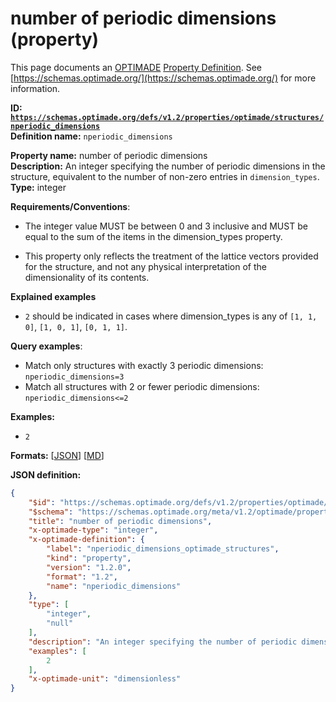 # number of periodic dimensions (property)

This page documents an [OPTIMADE](https://www.optimade.org/) [Property Definition](https://schemas.optimade.org/#definitions). See [https://schemas.optimade.org/](https://schemas.optimade.org/) for more information.

**ID: [`https://schemas.optimade.org/defs/v1.2/properties/optimade/structures/nperiodic_dimensions`](https://schemas.optimade.org/defs/v1.2/properties/optimade/structures/nperiodic_dimensions.md)**  
**Definition name:** `nperiodic_dimensions`

**Property name:** number of periodic dimensions  
**Description:** An integer specifying the number of periodic dimensions in the structure, equivalent to the number of non-zero entries in `dimension_types`.  
**Type:** integer  

**Requirements/Conventions**:

- The integer value MUST be between 0 and 3 inclusive and MUST be equal to the sum of the items in the dimension_types property.

- This property only reflects the treatment of the lattice vectors provided for the structure, and not any physical interpretation of the dimensionality of its contents.

**Explained examples**

- `2` should be indicated in cases where dimension_types is any of `[1, 1, 0]`, `[1, 0, 1]`, `[0, 1, 1]`.

**Query examples**:

- Match only structures with exactly 3 periodic dimensions: `nperiodic_dimensions=3`
- Match all structures with 2 or fewer periodic dimensions: `nperiodic_dimensions<=2`

**Examples:**

- `2`

**Formats:** [[JSON](nperiodic_dimensions.json)] [[MD](nperiodic_dimensions.md)]

**JSON definition:**

``` json
{
    "$id": "https://schemas.optimade.org/defs/v1.2/properties/optimade/structures/nperiodic_dimensions",
    "$schema": "https://schemas.optimade.org/meta/v1.2/optimade/property_definition.json",
    "title": "number of periodic dimensions",
    "x-optimade-type": "integer",
    "x-optimade-definition": {
        "label": "nperiodic_dimensions_optimade_structures",
        "kind": "property",
        "version": "1.2.0",
        "format": "1.2",
        "name": "nperiodic_dimensions"
    },
    "type": [
        "integer",
        "null"
    ],
    "description": "An integer specifying the number of periodic dimensions in the structure, equivalent to the number of non-zero entries in `dimension_types`.\n\n**Requirements/Conventions**:\n\n- The integer value MUST be between 0 and 3 inclusive and MUST be equal to the sum of the items in the dimension_types property.\n\n- This property only reflects the treatment of the lattice vectors provided for the structure, and not any physical interpretation of the dimensionality of its contents.\n\n**Explained examples**\n\n- `2` should be indicated in cases where dimension_types is any of `[1, 1, 0]`, `[1, 0, 1]`, `[0, 1, 1]`.\n\n**Query examples**:\n\n- Match only structures with exactly 3 periodic dimensions: `nperiodic_dimensions=3`\n- Match all structures with 2 or fewer periodic dimensions: `nperiodic_dimensions<=2`",
    "examples": [
        2
    ],
    "x-optimade-unit": "dimensionless"
}
```